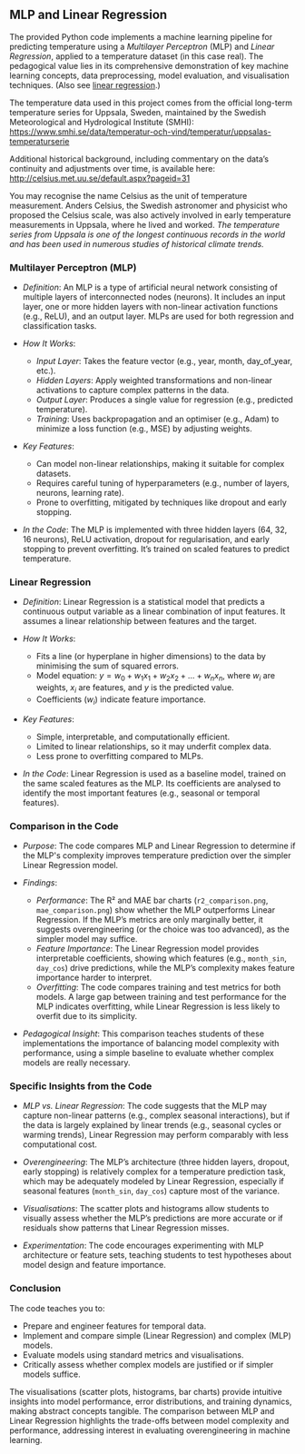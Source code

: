 
## MLP and Linear Regression

The provided Python code implements a machine learning pipeline for predicting temperature using
a *Multilayer Perceptron* (MLP) and *Linear Regression*, applied to a temperature dataset (in
this case real). The pedagogical value lies in its comprehensive demonstration of key machine
learning concepts, data preprocessing, model evaluation, and visualisation techniques. 
(Also see [linear regression](./../../linear/).)

The temperature data used in this project comes from the official long-term temperature series
for Uppsala, Sweden, maintained by the Swedish Meteorological and Hydrological Institute (SMHI):
https://www.smhi.se/data/temperatur-och-vind/temperatur/uppsalas-temperaturserie

Additional historical background, including commentary on the data’s continuity and adjustments
over time, is available here: http://celsius.met.uu.se/default.aspx?pageid=31

You may recognise the name Celsius as the unit of temperature measurement. Anders Celsius, the
Swedish astronomer and physicist who proposed the Celsius scale, was also actively involved in
early temperature measurements in Uppsala, where he lived and worked.
*The temperature series from Uppsala is one of the longest continuous records in the world
and has been used in numerous studies of historical climate trends.*


### Multilayer Perceptron (MLP)

- *Definition*: An MLP is a type of artificial neural network consisting of multiple layers of
  interconnected nodes (neurons). It includes an input layer, one or more hidden layers with
  non-linear activation functions (e.g., ReLU), and an output layer. MLPs are used for both
  regression and classification tasks.

- *How It Works*:
  - *Input Layer*: Takes the feature vector (e.g., year, month, day_of_year, etc.).
  - *Hidden Layers*: Apply weighted transformations and non-linear activations to capture
    complex patterns in the data.
  - *Output Layer*: Produces a single value for regression (e.g., predicted temperature).
  - *Training*: Uses backpropagation and an optimiser (e.g., Adam) to minimize a loss function
    (e.g., MSE) by adjusting weights.

- *Key Features*:
  - Can model non-linear relationships, making it suitable for complex datasets.
  - Requires careful tuning of hyperparameters (e.g., number of layers, neurons, learning rate).
  - Prone to overfitting, mitigated by techniques like dropout and early stopping.

- *In the Code*: The MLP is implemented with three hidden layers (64, 32, 16 neurons), ReLU activation,
  dropout for regularisation, and early stopping to prevent overfitting. It’s trained on scaled features
  to predict temperature.


### Linear Regression

- *Definition*: Linear Regression is a statistical model that predicts a continuous output variable
  as a linear combination of input features. It assumes a linear relationship between features and the target.

- *How It Works*:
  - Fits a line (or hyperplane in higher dimensions) to the data by minimising the sum of squared errors.
  - Model equation: $y = w_0 + w_1x_1 + w_2x_2 + \dots + w_nx_n$, where $w_i$ are weights, $x_i$ are features,
    and $y$ is the predicted value.
  - Coefficients ($w_i$) indicate feature importance.

- *Key Features*:
  - Simple, interpretable, and computationally efficient.
  - Limited to linear relationships, so it may underfit complex data.
  - Less prone to overfitting compared to MLPs.

- *In the Code*: Linear Regression is used as a baseline model, trained on the same scaled features as the
  MLP. Its coefficients are analysed to identify the most important features (e.g., seasonal or temporal features).


### Comparison in the Code

- *Purpose*: The code compares MLP and Linear Regression to determine if the MLP's complexity improves temperature
  prediction over the simpler Linear Regression model.

- *Findings*:
  - *Performance*: The R² and MAE bar charts (`r2_comparison.png`, `mae_comparison.png`) show whether the MLP
    outperforms Linear Regression. If the MLP’s metrics are only marginally better, it suggests overengineering (or
    the choice was too advanced), as the simpler model may suffice.
  - *Feature Importance*: The Linear Regression model provides interpretable coefficients, showing which features
    (e.g., `month_sin`, `day_cos`) drive predictions, while the MLP’s complexity makes feature importance harder
    to interpret.
  - *Overfitting*: The code compares training and test metrics for both models. A large gap between training and
    test performance for the MLP indicates overfitting, while Linear Regression is less likely to overfit due to
    its simplicity.

- *Pedagogical Insight*: This comparison teaches students of these implementations the importance of balancing
  model complexity with performance, using a simple baseline to evaluate whether complex models are really necessary.


### Specific Insights from the Code

- *MLP vs. Linear Regression*: The code suggests that the MLP may capture non-linear patterns (e.g., complex
  seasonal interactions), but if the data is largely explained by linear trends (e.g., seasonal cycles or warming
  trends), Linear Regression may perform comparably with less computational cost.

- *Overengineering*: The MLP’s architecture (three hidden layers, dropout, early stopping) is relatively complex
  for a temperature prediction task, which may be adequately modeled by Linear Regression, especially if seasonal
  features (`month_sin`, `day_cos`) capture most of the variance.

- *Visualisations*: The scatter plots and histograms allow students to visually assess whether the MLP’s predictions
  are more accurate or if residuals show patterns that Linear Regression misses.

- *Experimentation*: The code encourages experimenting with MLP architecture or feature sets, teaching students to
  test hypotheses about model design and feature importance.


### Conclusion

The code teaches you to:
- Prepare and engineer features for temporal data.
- Implement and compare simple (Linear Regression) and complex (MLP) models.
- Evaluate models using standard metrics and visualisations.
- Critically assess whether complex models are justified or if simpler models suffice.

The visualisations (scatter plots, histograms, bar charts) provide intuitive insights into model
performance, error distributions, and training dynamics, making abstract concepts tangible. The
comparison between MLP and Linear Regression highlights the trade-offs between model complexity
and performance, addressing interest in evaluating overengineering in machine learning.

